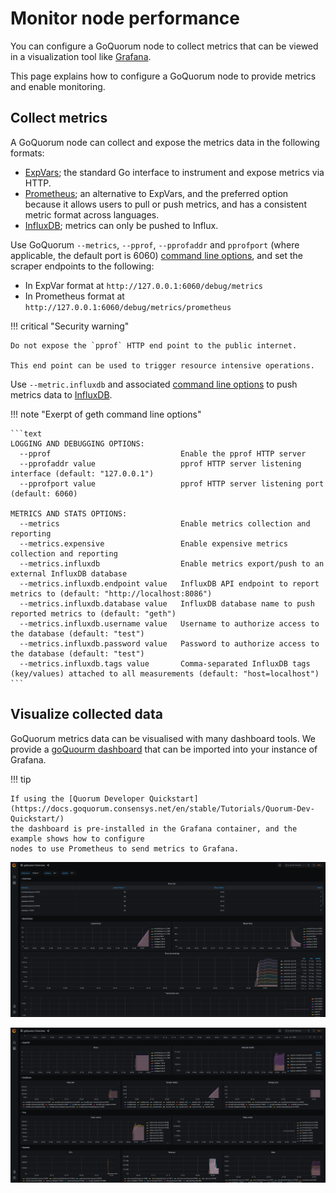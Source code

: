 # Monitor node performance

You can configure a GoQuorum node to collect metrics that can be viewed in a visualization tool
like [Grafana].

This page explains how to configure a GoQuorum node to provide metrics and enable monitoring.

## Collect metrics

A GoQuorum node can collect and expose the metrics data in the following formats:

- [ExpVars]; the standard Go interface to instrument and expose metrics via HTTP.
- [Prometheus]; an alternative to ExpVars, and the preferred option because it allows users to
    pull or push metrics, and has a consistent metric format across languages.
- [InfluxDB]; metrics can only be pushed to Influx.

Use GoQuorum `--metrics`, `--pprof`, `--pprofaddr` and `pprofport`
(where applicable, the default port is 6060) [command line options], and set the scraper endpoints
to the following:

- In ExpVar format at `http://127.0.0.1:6060/debug/metrics`
- In Prometheus format at `http://127.0.0.1:6060/debug/metrics/prometheus`

!!! critical "Security warning"

    Do not expose the `pprof` HTTP end point to the public internet.

    This end point can be used to trigger resource intensive operations.

Use `--metric.influxdb` and associated [command line options] to push metrics data to [InfluxDB].

!!! note "Exerpt of geth command line options"

    ```text
    LOGGING AND DEBUGGING OPTIONS:
      --pprof                             Enable the pprof HTTP server
      --pprofaddr value                   pprof HTTP server listening interface (default: "127.0.0.1")
      --pprofport value                   pprof HTTP server listening port (default: 6060)

    METRICS AND STATS OPTIONS:
      --metrics                           Enable metrics collection and reporting
      --metrics.expensive                 Enable expensive metrics collection and reporting
      --metrics.influxdb                  Enable metrics export/push to an external InfluxDB database
      --metrics.influxdb.endpoint value   InfluxDB API endpoint to report metrics to (default: "http://localhost:8086")
      --metrics.influxdb.database value   InfluxDB database name to push reported metrics to (default: "geth")
      --metrics.influxdb.username value   Username to authorize access to the database (default: "test")
      --metrics.influxdb.password value   Password to authorize access to the database (default: "test")
      --metrics.influxdb.tags value       Comma-separated InfluxDB tags (key/values) attached to all measurements (default: "host=localhost")
    ```

## Visualize collected data

GoQuorum metrics data can be visualised with many dashboard tools. We provide a
[goQuourm dashboard](https://grafana.com/grafana/dashboards/14360) that can be imported into your
instance of Grafana.

!!! tip

    If using the [Quorum Developer Quickstart](https://docs.goquorum.consensys.net/en/stable/Tutorials/Quorum-Dev-Quickstart/)
    the dashboard is pre-installed in the Grafana container, and the example shows how to configure
    nodes to use Prometheus to send metrics to Grafana.

![Grafana system, network and chain infos screenshot](../../images/dashboard_grafana_1.png)

![Grafana detailed chain infos screenshot](../../images/dashboard_grafana_2.png)

[Grafana]: https://grafana.com/
[ExpVars]: https://golang.org/pkg/expvar/
[Prometheus]: https://prometheus.io/
[InfluxDB]: https://www.influxdata.com/products/influxdb-overview/
[command line options]: https://geth.ethereum.org/docs/interface/command-line-options
